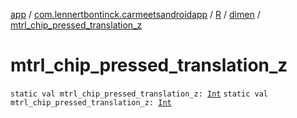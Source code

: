 [app](../../../index.md) / [com.lennertbontinck.carmeetsandroidapp](../../index.md) / [R](../index.md) / [dimen](index.md) / [mtrl_chip_pressed_translation_z](./mtrl_chip_pressed_translation_z.md)

# mtrl_chip_pressed_translation_z

`static val mtrl_chip_pressed_translation_z: `[`Int`](https://kotlinlang.org/api/latest/jvm/stdlib/kotlin/-int/index.html)
`static val mtrl_chip_pressed_translation_z: `[`Int`](https://kotlinlang.org/api/latest/jvm/stdlib/kotlin/-int/index.html)